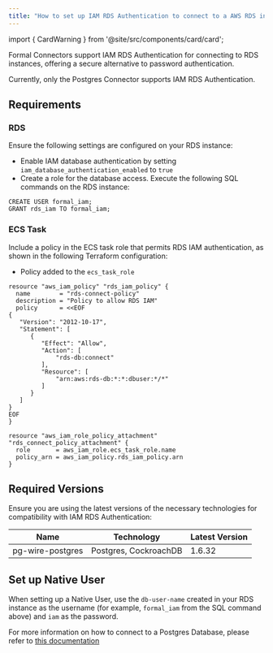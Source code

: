 ```yaml
---
title: "How to set up IAM RDS Authentication to connect to a AWS RDS instance?"
---
```


import { CardWarning } from '@site/src/components/card/card';

<span className="page-description">Formal Connectors support IAM RDS Authentication for connecting to RDS instances, offering a secure alternative to password authentication.</span>

<CardWarning>Currently, only the Postgres Connector supports IAM RDS Authentication.</CardWarning>

## Requirements

### RDS
Ensure the following settings are configured on your RDS instance:

- Enable IAM database authentication by setting `iam_database_authentication_enabled` to `true`
- Create a role for the database access. Execute the following SQL commands on the RDS instance:
```
CREATE USER formal_iam;
GRANT rds_iam TO formal_iam;
```

### ECS Task


Include a policy in the ECS task role that permits RDS IAM authentication, as shown in the following Terraform configuration:

- Policy added to the `ecs_task_role`
```hcl
resource "aws_iam_policy" "rds_iam_policy" {
  name        = "rds-connect-policy"
  description = "Policy to allow RDS IAM"
  policy      = <<EOF
{
   "Version": "2012-10-17",
   "Statement": [
      {
         "Effect": "Allow",
         "Action": [
             "rds-db:connect"
         ],
         "Resource": [
             "arn:aws:rds-db:*:*:dbuser:*/*"
         ]
      }
   ]
}
EOF
}

resource "aws_iam_role_policy_attachment" "rds_connect_policy_attachment" {
  role       = aws_iam_role.ecs_task_role.name
  policy_arn = aws_iam_policy.rds_iam_policy.arn
}

```

## Required Versions

Ensure you are using the latest versions of the necessary technologies for compatibility with IAM RDS Authentication:

| Name               | Technology                  | Latest Version     |
| ------------------ | --------------------------- | ------------------ | 
| pg-wire-postgres   | Postgres, CockroachDB       | 1.6.32             |

## Set up Native User

When setting up a Native User, use the `db-user-name` created in your RDS instance as the username (for example, `formal_iam` from the SQL command above) and `iam` as the password.

For more information on how to connect to a Postgres Database, please refer to [this documentation](/using-formal-connector/postgres)
